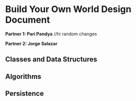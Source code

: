 # Build Your Own World Design Document

**Partner 1: Pari Pandya** //hi random changes

**Partner 2: Jorge Salazar**

## Classes and Data Structures

## Algorithms

## Persistence
